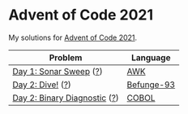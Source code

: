 # Advent of Code 2021

My solutions for [Advent of Code 2021](http://adventofcode.com/2021).

| Problem | Language |
| --- | --- |
| [Day 1: Sonar Sweep](day01) ([?](https://adventofcode.com/2021/day/1)) | [AWK](https://en.wikipedia.org/wiki/AWK) |
| [Day 2: Dive!](day02) ([?](https://adventofcode.com/2021/day/2)) | [Befunge-93](https://esolangs.org/wiki/Befunge) |
| [Day 2: Binary Diagnostic](day03) ([?](https://adventofcode.com/2021/day/3)) | [COBOL](https://en.wikipedia.org/wiki/COBOL) |
